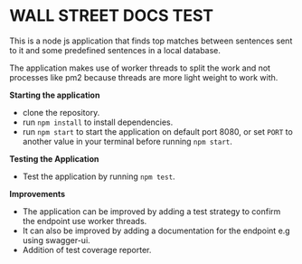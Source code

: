 # **WALL STREET DOCS TEST**

This is a node js application that finds top matches between 
sentences sent to it and some predefined sentences in a local database.

The application makes use of worker threads to split the work
and not processes like pm2 because threads are more light weight
to work with.

 **Starting the application**
 - clone the repository.
 - run `npm install` to install dependencies.
 - run `npm start` to start the application on default port 8080,
  or set `PORT` to another value in your 
  terminal before running `npm start`.

**Testing the Application**

- Test the application by running `npm test`.


**Improvements** 
- The application can be improved by adding a test 
strategy to confirm the endpoint use worker threads.
- It can also be improved by adding a documentation 
for the endpoint e.g using swagger-ui.
- Addition of test coverage reporter.


  
 